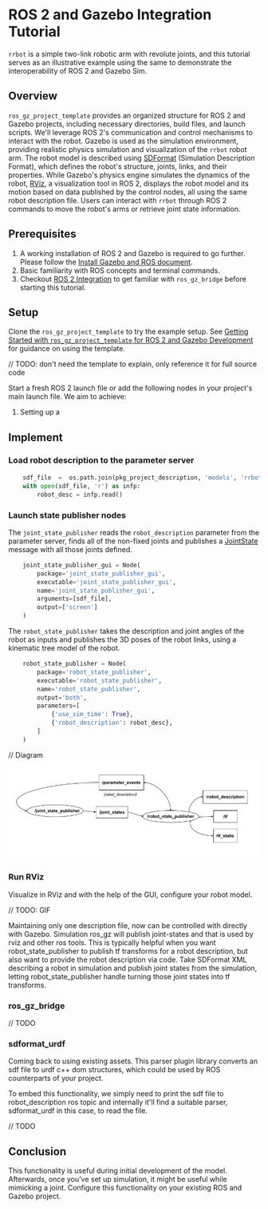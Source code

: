 # ROS 2 and Gazebo Integration Tutorial

`rrbot` is a simple two-link robotic arm with revolute joints, and this tutorial serves as an illustrative example using the same to demonstrate the interoperability of ROS 2 and Gazebo Sim.

## Overview
`ros_gz_project_template` provides an organized structure for ROS 2 and Gazebo projects, including necessary directories, build files, and launch scripts.
We'll leverage ROS 2's communication and control mechanisms to interact with the robot. Gazebo is used as the simulation environment, providing realistic physics simulation and visualization of the `rrbot` robot arm.
The robot model is described using [SDFormat](http://sdformat.org/) (Simulation Description Format), which defines the robot's structure, joints, links, and their properties.
While Gazebo's physics engine simulates the dynamics of the robot, [RViz](https://github.com/ros2/rviz), a visualization tool in ROS 2, displays the robot model and its motion based on data published by the control nodes, all using the same robot description file.
Users can interact with `rrbot` through ROS 2 commands to move the robot's arms or retrieve joint state information.

## Prerequisites

1. A working installation of ROS 2 and Gazebo is required to go further. Please follow the [Install Gazebo and ROS document](docs/ros_installation). 
1. Basic familiarity with ROS concepts and terminal commands. 
1. Checkout [ROS 2 Integration](docs/garden/ros2_integration) to get familiar with `ros_gz_bridge` before starting this tutorial.


## Setup

Clone the `ros_gz_project_template` to try the example setup. See [Getting Started with `ros_gz_project_template` for ROS 2 and Gazebo Development](docs/garden/ros_gz_project_template) for guidance on using the template.

// TODO: don't need the template to explain, only reference it for full source code

Start a fresh ROS 2 launch file or add the following nodes in your project's main launch file. We aim to achieve:
1. Setting up a 

## Implement
### Load robot description to the parameter server
```python
    sdf_file  =  os.path.join(pkg_project_description, 'models', 'rrbot', 'model.sdf')
    with open(sdf_file, 'r') as infp:
        robot_desc = infp.read()
```

### Launch state publisher nodes

The `joint_state_publisher` reads the `robot_description` parameter from the parameter server, finds all of the non-fixed joints and publishes a [JointState](https://docs.ros.org/en/api/sensor_msgs/html/msg/JointState.html) message with all those joints defined.

```python
    joint_state_publisher_gui = Node(
        package='joint_state_publisher_gui',
        executable='joint_state_publisher_gui',
        name='joint_state_publisher_gui',
        arguments=[sdf_file],
        output=['screen']
    )
```

The `robot_state_publisher` takes the description and joint angles of the robot as inputs and publishes the 3D poses of the robot links, using a kinematic tree model of the robot.

```python
    robot_state_publisher = Node(
        package='robot_state_publisher',
        executable='robot_state_publisher',
        name='robot_state_publisher',
        output='both',
        parameters=[
            {'use_sim_time': True},
            {'robot_description': robot_desc},
        ]
    )
```

// Diagram
![jsp](tutorials/ros2_integration/jsp_diagram.jpg)

### Run RViz
Visualize in RViz and with the help of the GUI, configure your robot model.

// TODO: GIF


Maintaining only one description file, now can be controlled with directly with Gazebo. Simulation ros_gz will publish joint-states and that is used by rviz and other ros tools.
This is typically helpful when you want robot_state_publisher to publish tf transforms for a robot description, but also want to provide the robot description via code. Take SDFormat XML describing a robot in simulation and publish joint states from the simulation, letting robot_state_publisher handle turning those joint states into tf transforms.

### ros_gz_bridge
// TODO


### sdformat_urdf
Coming back to using existing assets.
This parser plugin library converts an sdf file to urdf c++ dom structures, which could be used by ROS counterparts of your project.

To embed this functionality, we simply need to print the sdf file to robot_description ros topic and internally it'll find a suitable parser, sdformat_urdf in this case, to read the file. 

// TODO



## Conclusion

This functionality is useful during initial development of the model. Afterwards, once you've set up simulation, it might be useful while mimicking a joint.
Configure this functionality on your existing ROS and Gazebo project.
